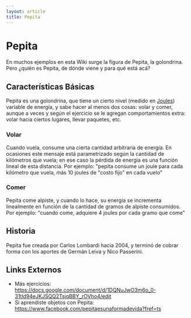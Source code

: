 ```yaml
---
layout: article
title: Pepita
---
```


Pepita
======

En muchos ejemplos en esta Wiki surge la figura de Pepita, la golondrina. Pero ¿quién es Pepita, de dónde viene y para qué está acá?

Características Básicas
-----------------------

Pepita es una golondrina, que tiene un cierto nivel (medido en [Joules](http://es.wikipedia.org/wiki/Julio_(unidad) "wikilink")) variable de energía, y sabe hacer al menos dos cosas: volar y comer, aunque a veces y según el ejercicio se le agregan comportamientos extra: volar hacia ciertos lugares, llevar paquetes, etc.

### Volar

Cuando vuela, consume una cierta cantidad arbitraria de energía. En ocasiones este mensaje está parametrizado según la cantidad de kilómetros que vuela; en ese caso la pérdida de energia es una función lineal de esta distancia. Por ejemplo: "pepita consume un joule para cada kilómetro que vuela, más 10 joules de "costo fijo" en cada vuelo"

### Comer

Pepita come alpiste, y cuando lo hace, su energía se incrementa linealmente en función de la cantidad de gramos de alpiste consumidos. Por ejemplo: "cuando come, adquiere 4 joules por cada gramo que come"

Historia
--------

Pepita fue creada por Carlos Lombardi hacia 2004, y terminó de cobrar forma con los aportes de Germán Leiva y Nico Passerini.

Links Externos
--------------

- Más ejercicios: <https://docs.google.com/document/d/1DQNuJwO3m6o_0-31tld94eJKJSQQ2TsjqBBY_rOVho4/edit>
- Si aprendiste objetos con Pepita: <https://www.facebook.com/pepitaesunaformadevida?fref=ts>
